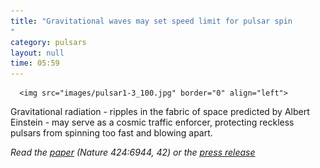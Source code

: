 ```yaml
---
title: "Gravitational waves may set speed limit for pulsar spin
"
category: pulsars
layout: null
time: 05:59
---
```

<!-- converted from blosxom format post using convert.pl dkg 22.1.2022 -->
<!-- created by convert.pl on Tue Jan 31 01:06:56 EST 2012 -->
<!-- converted from ../2003/07/gravitational-waves-may-set-speed.html -->
<!-- Post timestamp Friday, July 04, 2003 1:59 PM -->
<!-- touch -t 200307041359 -->
<!-- Labels: 2003, papers, press, pulsars -->
      <img src="images/pulsar1-3_100.jpg" border="0" align="left">
Gravitational radiation - ripples in the fabric of space predicted by
Albert Einstein - may serve as a cosmic traffic enforcer, protecting
reckless pulsars from spinning too fast and blowing apart.<p>
<em>Read the 
<a href="http://arXiv.org/abs/astro-ph/0307029">paper</a> (Nature 424:6944, 42) or the 
<a href="http://web.mit.edu/newsoffice/nr/2003/pulsars.html">press release</a>
</em>
